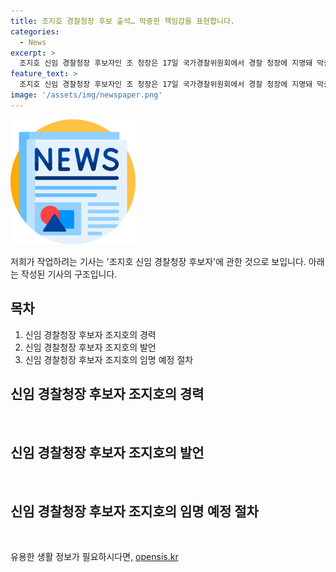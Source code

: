 ```yaml
---
title: 조지호 경찰청장 후보 출석… 막중한 책임감을 표현합니다.
categories:
  - News
excerpt: >
  조지호 신임 경찰청장 후보자인 조 청장은 17일 국가경찰위원회에서 경찰 청장에 지명돼 막중한 책임감을 느낀다며 경찰에 대한 국민의 기대가 크다고 밝혔다. 조 청장은 경찰법에 따라 경찰청장 후보자 신분을 확정하는 절차를 밟게 되며, 대통령의 최종 임명을 받게 될 것으로 전망된다. 1968년에 태어나 경찰대를 졸업한 후 치안정감으로 승진하며 경찰 업무를 수행해왔다.
feature_text: >
  조지호 신임 경찰청장 후보자인 조 청장은 17일 국가경찰위원회에서 경찰 청장에 지명돼 막중한 책임감을 느낀다며 경찰에 대한 국민의 기대가 크다고 밝혔다. 조 청장은 경찰법에 따라 경찰청장 후보자 신분을 확정하는 절차를 밟게 되며, 대통령의 최종 임명을 받게 될 것으로 전망된다. 1968년에 태어나 경찰대를 졸업한 후 치안정감으로 승진하며 경찰 업무를 수행해왔다.
image: '/assets/img/newspaper.png'
---
```


<p><img src="/assets/img/newspaper.png" alt="kimp 속보" /></p>

<p>저희가 작업하려는 기사는 '조지호 신임 경찰청장 후보자'에 관한 것으로 보입니다. 아래는 작성된 기사의 구조입니다.</p>

<h2 data-ke-size="size26">목차</h2>

<ol>
    <li>신임 경찰청장 후보자 조지호의 경력</li>
    <li>신임 경찰청장 후보자 조지호의 발언</li>
    <li>신임 경찰청장 후보자 조지호의 임명 예정 절차</li>
</ol>

<h2 data-ke-size="size26">신임 경찰청장 후보자 조지호의 경력</h2>

<p data-ke-size="size16">&nbsp;</p>

<h2 data-ke-size="size26">신임 경찰청장 후보자 조지호의 발언</h2>

<p data-ke-size="size16">&nbsp;</p>

<h2 data-ke-size="size26">신임 경찰청장 후보자 조지호의 임명 예정 절차</h2>

<p data-ke-size="size16">&nbsp;</p>

<p data-ke-size="size16"></p>
유용한 생활 정보가 필요하시다면, <a href="https://opensis.kr" rel="dofollow">opensis.kr</a>


